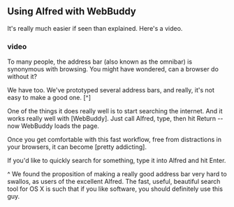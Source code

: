 ## Using Alfred with WebBuddy

It's really much easier if seen than explained. Here's a video.

### video

To many people, the address bar (also known as the omnibar) is synonymous with browsing. You might have wondered, can a browser do without it? 

We have too. We've prototyped several address bars, and really, it's not easy to make a good one. [^]


One of the things it does really well is to start searching the internet. And it works really well with [WebBuddy]. Just call Alfred, type, then hit Return -- now WebBuddy loads the page.

Once you get comfortable with this fast workflow, free from distractions in your browsers, it can become [pretty addicting].


If you'd like to quickly search for something, type it into Alfred and hit Enter. 




 ^ We found the proposition of making a really good address bar very hard to swallos, as users of the excellent Alfred. The fast, useful, beautiful search tool for OS X is such that if you like software, you should definitely use this guy. 
